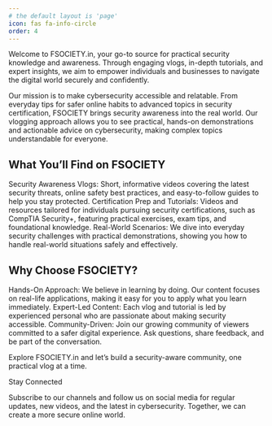 ```yaml
---
# the default layout is 'page'
icon: fas fa-info-circle
order: 4
---
```



Welcome to FSOCIETY.in, your go-to source for practical security knowledge and awareness. Through engaging vlogs, in-depth tutorials, and expert insights, we aim to empower individuals and businesses to navigate the digital world securely and confidently.

Our mission is to make cybersecurity accessible and relatable. From everyday tips for safer online habits to advanced topics in security certification, FSOCIETY brings security awareness into the real world. Our vlogging approach allows you to see practical, hands-on demonstrations and actionable advice on cybersecurity, making complex topics understandable for everyone.

## What You’ll Find on FSOCIETY

Security Awareness Vlogs: Short, informative videos covering the latest security threats, online safety best practices, and easy-to-follow guides to help you stay protected.
Certification Prep and Tutorials: Videos and resources tailored for individuals pursuing security certifications, such as CompTIA Security+, featuring practical exercises, exam tips, and foundational knowledge.
Real-World Scenarios: We dive into everyday security challenges with practical demonstrations, showing you how to handle real-world situations safely and effectively.

## Why Choose FSOCIETY?

Hands-On Approach: We believe in learning by doing. Our content focuses on real-life applications, making it easy for you to apply what you learn immediately.
Expert-Led Content: Each vlog and tutorial is led by experienced personal who are passionate about making security accessible.
Community-Driven: Join our growing community of viewers committed to a safer digital experience. Ask questions, share feedback, and be part of the conversation.

Explore FSOCIETY.in and let’s build a security-aware community, one practical vlog at a time.

Stay Connected

Subscribe to our channels and follow us on social media for regular updates, new videos, and the latest in cybersecurity. Together, we can create a more secure online world.







